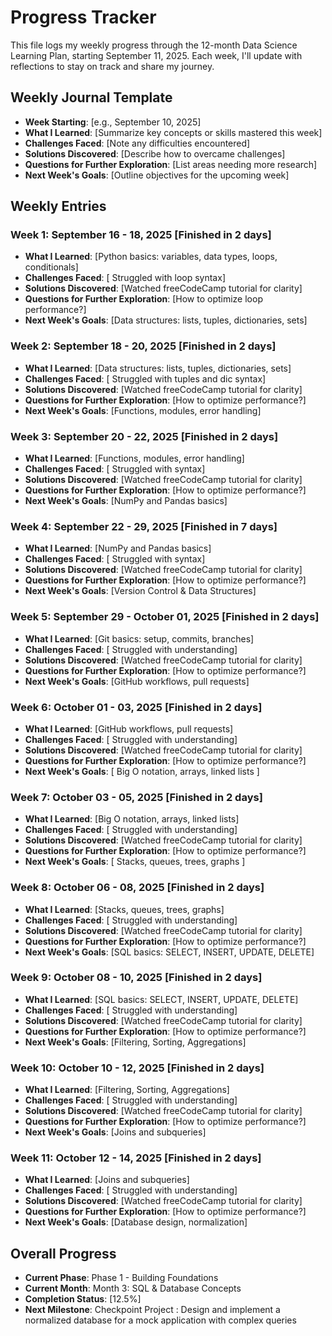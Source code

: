 # Progress Tracker

This file logs my weekly progress through the 12-month Data Science Learning Plan, starting September 11, 2025. Each week, I'll update with reflections to stay on track and share my journey.

## Weekly Journal Template
- **Week Starting**: [e.g., September 10, 2025]
- **What I Learned**: [Summarize key concepts or skills mastered this week]
- **Challenges Faced**: [Note any difficulties encountered]
- **Solutions Discovered**: [Describe how to overcame challenges]
- **Questions for Further Exploration**: [List areas needing more research]
- **Next Week's Goals**: [Outline objectives for the upcoming week]

## Weekly Entries
### Week 1: September 16 - 18, 2025 [Finished in 2 days]
- **What I Learned**: [Python basics: variables, data types, loops,
conditionals]
- **Challenges Faced**: [ Struggled with loop syntax]
- **Solutions Discovered**: [Watched freeCodeCamp tutorial for clarity]
- **Questions for Further Exploration**: [How to optimize loop performance?]
- **Next Week's Goals**: [Data structures: lists, tuples, dictionaries, sets]

 ### Week 2: September 18 - 20, 2025 [Finished in 2 days]
- **What I Learned**: [Data structures: lists, tuples, dictionaries, sets]
- **Challenges Faced**: [ Struggled with tuples and dic syntax]
- **Solutions Discovered**: [Watched freeCodeCamp tutorial for clarity]
- **Questions for Further Exploration**: [How to optimize performance?]
- **Next Week's Goals**: [Functions, modules, error handling]

 ### Week 3: September 20 - 22, 2025 [Finished in 2 days]
- **What I Learned**: [Functions, modules, error handling]
- **Challenges Faced**: [ Struggled with syntax]
- **Solutions Discovered**: [Watched freeCodeCamp tutorial for clarity]
- **Questions for Further Exploration**: [How to optimize performance?]
- **Next Week's Goals**: [NumPy and Pandas basics]

 ### Week 4: September 22 - 29, 2025 [Finished in 7 days]
- **What I Learned**: [NumPy and Pandas basics]
- **Challenges Faced**: [ Struggled with syntax]
- **Solutions Discovered**: [Watched freeCodeCamp tutorial for clarity]
- **Questions for Further Exploration**: [How to optimize performance?]
- **Next Week's Goals**: [Version Control & Data Structures]


 ### Week 5: September 29 - October 01, 2025 [Finished in 2 days]
- **What I Learned**: [Git basics: setup, commits,
branches]
- **Challenges Faced**: [ Struggled with understanding]
- **Solutions Discovered**: [Watched freeCodeCamp tutorial for clarity]
- **Questions for Further Exploration**: [How to optimize performance?]
- **Next Week's Goals**: [GitHub workflows, pull requests]

### Week 6: October 01 - 03, 2025 [Finished in 2 days]
- **What I Learned**: [GitHub workflows, pull requests]
- **Challenges Faced**: [ Struggled with understanding]
- **Solutions Discovered**: [Watched freeCodeCamp tutorial for clarity]
- **Questions for Further Exploration**: [How to optimize performance?]
- **Next Week's Goals**: [ Big O notation, arrays, linked lists ]

### Week 7: October 03 - 05, 2025 [Finished in 2 days]
- **What I Learned**: [Big O notation, arrays, linked lists]
- **Challenges Faced**: [ Struggled with understanding]
- **Solutions Discovered**: [Watched freeCodeCamp tutorial for clarity]
- **Questions for Further Exploration**: [How to optimize performance?]
- **Next Week's Goals**: [ Stacks, queues, trees, graphs  ]


### Week 8: October 06 - 08, 2025 [Finished in 2 days]
- **What I Learned**: [Stacks, queues, trees, graphs]
- **Challenges Faced**: [ Struggled with understanding]
- **Solutions Discovered**: [Watched freeCodeCamp tutorial for clarity]
- **Questions for Further Exploration**: [How to optimize performance?]
- **Next Week's Goals**: [SQL basics: SELECT, INSERT, UPDATE,
DELETE]


### Week 9: October 08 - 10, 2025 [Finished in 2 days]
- **What I Learned**: [SQL basics: SELECT, INSERT, UPDATE,
DELETE]
- **Challenges Faced**: [ Struggled with understanding]
- **Solutions Discovered**: [Watched freeCodeCamp tutorial for clarity]
- **Questions for Further Exploration**: [How to optimize performance?]
- **Next Week's Goals**: [Filtering, Sorting, Aggregations]


### Week 10: October 10 - 12, 2025 [Finished in 2 days]
- **What I Learned**: [Filtering, Sorting, Aggregations]
- **Challenges Faced**: [ Struggled with understanding]
- **Solutions Discovered**: [Watched freeCodeCamp tutorial for clarity]
- **Questions for Further Exploration**: [How to optimize performance?]
- **Next Week's Goals**: [Joins and subqueries]


### Week 11: October 12 - 14, 2025 [Finished in 2 days]
- **What I Learned**: [Joins and subqueries]
- **Challenges Faced**: [ Struggled with understanding]
- **Solutions Discovered**: [Watched freeCodeCamp tutorial for clarity]
- **Questions for Further Exploration**: [How to optimize performance?]
- **Next Week's Goals**: [Database design, normalization]

## Overall Progress
- **Current Phase**: Phase 1 - Building Foundations
- **Current Month**: Month 3: SQL & Database Concepts
- **Completion Status**: [12.5%]
- **Next Milestone**: Checkpoint Project : Design and implement a normalized database for a mock
application with complex queries
